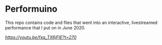 # Performuino

This repo contains code and files that went into an interactive, livestreamed performance that I put on in June 2020.

*https://youtu.be/fxq_TX6jFIE?t=270*

